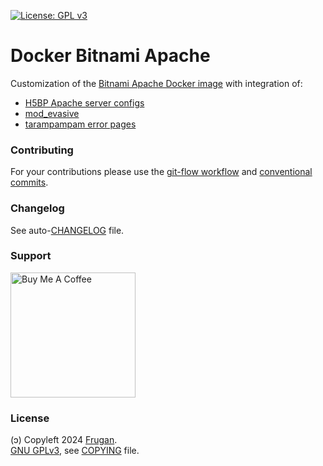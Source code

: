 [![License: GPL v3](https://img.shields.io/badge/License-GPLv3-blue.svg)](https://www.gnu.org/licenses/gpl-3.0)

# Docker Bitnami Apache

Customization of the [Bitnami Apache Docker image](https://github.com/bitnami/containers/tree/main/bitnami/apache) with integration of:

- [H5BP Apache server configs](https://github.com/h5bp/server-configs-apache)
- [mod_evasive](https://github.com/jzdziarski/mod_evasive)
- [tarampampam error pages](https://github.com/tarampampam/error-pages)

### Contributing

For your contributions please use the [git-flow workflow](https://danielkummer.github.io/git-flow-cheatsheet/) and [conventional commits](https://www.conventionalcommits.org).

### Changelog

See auto-[CHANGELOG](CHANGELOG.md) file.

### Support

[<img src="https://cdn.buymeacoffee.com/buttons/v2/default-yellow.png" width="200" alt="Buy Me A Coffee">](https://buymeacoff.ee/frugan)

### License

(ɔ) Copyleft 2024 [Frugan](https://frugan.it).  
[GNU GPLv3](https://choosealicense.com/licenses/gpl-3.0/), see [COPYING](COPYING) file.
